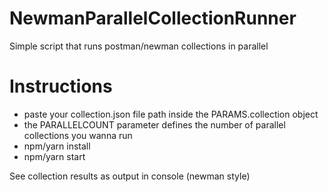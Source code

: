 # NewmanParallelCollectionRunner
Simple script that runs postman/newman collections in parallel

# Instructions
- paste your collection.json file path inside the PARAMS.collection object
- the PARALLELCOUNT parameter defines the number of parallel collections you wanna run
- npm/yarn install
- npm/yarn start

See collection results as output in console (newman style)
